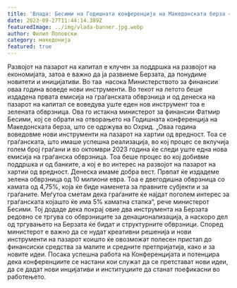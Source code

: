 ```yaml
---
title: 'Влада: Бесими на Годишната конференција на Македонската берза – Нови инструменти за развој на пазарот на хартии од вредност – граѓанска и зелена обврзница - 27 СЕПТЕМВРИ 2023'
date: 2023-09-27T11:44:14.389Z
featuredImage: ../img/vlada-banner.jpg.webp
author: Филип Поповски
category: македонија
featured: true
---
```

Развојот на пазарот на капитал е клучен за поддршка на развојот на економијата, затоа е важно да ја развиеме Берзата, да понудиме новитети и иницијативи. Во таа  насока Министерството за финансии оваа година воведе нови инструменти. Во текот на летото беше издадена првата емисија на граѓанската обврзница и од денеска на пазарот на капитал се воведува уште еден нов инструмент тоа е зелената обврзница. Ова го истакна министерот за финансии Фатмир Бесими, кој се обрати на отворањето на Годишната конференција на Македонската берза, што се одржува во Охрид.
„Оваа година воведовме нови инструменти на пазарот на хартии од вредност. Тоа се граѓанската, што имаше успешна реализација, во кој процес се вклучија голем број граѓани и во октомври 2023 година ќе следи уште една нова емисија на граѓанска обврзница. Тоа беше процес во кој добивме поддршка и од банките, а кој е во интерес на развојот на пазарот на хартии од вредност. Денеска имаме добра вест. Првпат ќе издадеме зелена обврзница од 10 милиони евра. Тоа е двегодишна обврзница со камата од 4,75%, која ќе биде наменета за правните субјекти и за граѓаните. Меѓутоа сметам дека граѓаните ќе најдат поголем интерес за граѓанската којашто ќе има 5% каматна стапка“, рече министерот Бесими.
Тој додаде дека покрај овие два инструмента на Берзата редовно се тргува со обврзниците за денационализација, а наскоро дел од тргувањето на Берзата ќе бидат и структурните обврзници.
Според министерот е важно да се нудат креативни решенија и нови инструменти на пазарот коишто ќе овозможат полесен пристап до финансиски средства за малите и средните претпријатија, како и за новите идеи.
Посака успешна работа на Конференцијата и потенцира дека конференциите се настани кои служат да се претстават нови идеи, да се дадат нови инцијативи и институциите да станат поефикасни во работењето.
